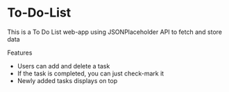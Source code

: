 # To-Do-List

This is a To Do List web-app using JSONPlaceholder API to fetch and store data

Features

- Users can add and delete a task
- If the task is completed, you can just check-mark it
- Newly added tasks displays on top
